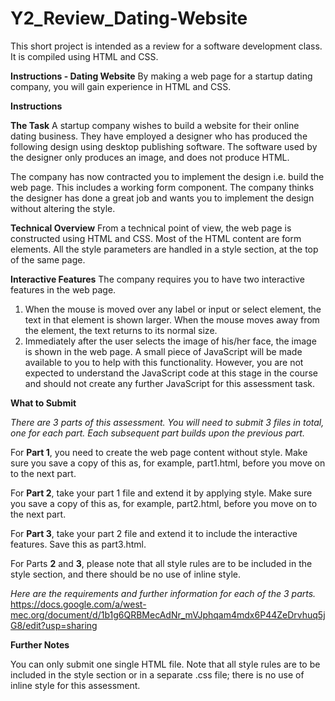 # Y2_Review_Dating-Website
This short project is intended as a review for a software development class. It is compiled using HTML and CSS.



**Instructions - Dating Website**
By making a web page for a startup dating company, you will gain experience in HTML and CSS.


**Instructions**

**The Task** 
A startup company wishes to build a website for their online dating business. They have employed a designer who has produced the following design using desktop publishing software. The software used by the designer only produces an image, and does not produce HTML.
 
The company has now contracted you to implement the design i.e. build the web page. This includes a working form component. The company thinks the designer has done a great job and wants you to implement the design without altering the style.

**Technical Overview**
From a technical point of view, the web page is constructed using HTML and CSS. Most of the HTML content are form elements. All the style parameters are handled in a style section, at the top of the same page. 

**Interactive Features**
The company requires you to have two interactive features in the web page. 
1. When the mouse is moved over any label or input or select element, the text in that element is shown larger. When the mouse moves away from the element, the text returns to its normal size.
2. Immediately after the user selects the image of his/her face, the image is shown in the web page. A small piece of JavaScript will be made available to you to help with this functionality. However, you are not expected to understand the JavaScript code at this stage in the course and should not create any further JavaScript for this assessment task.

**What to Submit**

*There are 3 parts of this assessment. You will need to submit 3 files in total, one for each part. Each subsequent part builds upon the previous part.*

For **Part 1**, you need to create the web page content without style. Make sure you save a copy of this as, for example, part1.html, before you move on to the next part.

For **Part 2**, take your part 1 file and extend it by applying style. Make sure you save a copy of this as, for example, part2.html, before you move on to the next part.

For **Part 3**, take your part 2 file and extend it to include the interactive features. Save this as part3.html.

For Parts **2** and **3**, please note that all style rules are to be included in the style section, and there should be no use of inline style.

*Here are the requirements and further information for each of the 3 parts.*
https://docs.google.com/a/west-mec.org/document/d/1b1g6QRBMecAdNr_mVJphqam4mdx6P44ZeDrvhuq5jG8/edit?usp=sharing

**Further Notes**

You can only submit one single HTML file. Note that all style rules are to be included in the style section or in a separate .css file; there is no use of inline style for this assessment.

